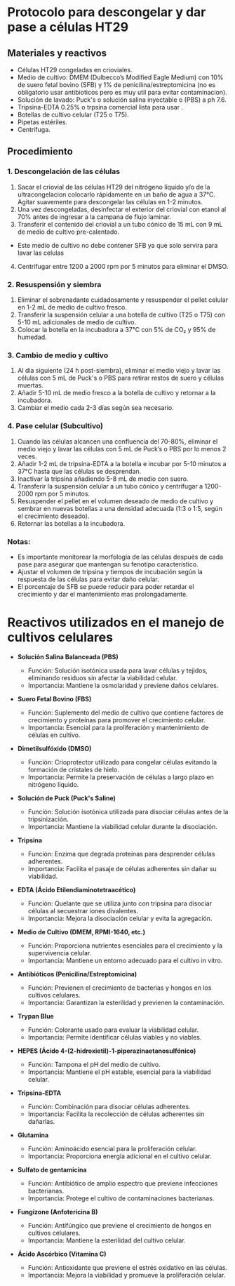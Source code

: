 
# Protocolo para descongelar y dar pase a células HT29

## Materiales y reactivos
- Células HT29 congeladas en crioviales.
- Medio de cultivo: DMEM (Dulbecco’s Modified Eagle Medium) con 10% de suero fetal bovino (SFB) y 1% de penicilina/estreptomicina (no es obligatorio usar antibioticos pero es muy util para evitar contaminacion).
- Solución de lavado: Puck's o solución salina inyectable o (PBS) a ph 7.6.
- Tripsina-EDTA 0.25% o trpsina comercial lista para usar .
- Botellas de cultivo celular (T25 o T75).
- Pipetas estériles.
- Centrífuga.

## Procedimiento

### 1. Descongelación de las células
1. Sacar el criovial de las células HT29 del nitrógeno líquido y/o de la ultracongelacion colocarlo rápidamente en un baño de agua a 37°C. Agitar suavemente para descongelar las células en 1-2 minutos.
2. Una vez descongeladas, desinfectar el exterior del criovial con etanol al 70% antes de ingresar a la campana de flujo laminar.
3. Transferir el contenido del criovial a un tubo cónico de 15 mL con 9 mL de medio de cultivo pre-calentado.
- Este medio de cultivo no debe contener SFB ya que solo servira para lavar las celulas
4. Centrifugar entre 1200 a 2000 rpm por 5 minutos para eliminar el DMSO.

### 2. Resuspensión y siembra
1. Eliminar el sobrenadante cuidadosamente y resuspender el pellet celular en 1-2 mL de medio de cultivo fresco.
2. Transferir la suspensión celular a una botella de cultivo (T25 o T75) con 5-10 mL adicionales de medio de cultivo.
3. Colocar la botella en la incubadora a 37°C con 5% de CO₂ y 95% de humedad.

### 3. Cambio de medio y cultivo
1. Al día siguiente (24 h post-siembra), eliminar el medio viejo y lavar las células con 5 mL de Puck's o PBS para retirar restos de suero y células muertas.
2. Añadir 5-10 mL de medio fresco a la botella de cultivo y retornar a la incubadora.
3. Cambiar el medio cada 2-3 días según sea necesario.

### 4. Pase celular (Subcultivo)
1. Cuando las células alcancen una confluencia del 70-80%, eliminar el medio viejo y lavar las células con 5 mL de Puck’s o PBS por lo menos 2 veces.
2. Añadir 1-2 mL de tripsina-EDTA a la botella e incubar por 5-10 minutos a 37°C hasta que las células se desprendan.
3. Inactivar la tripsina añadiendo 5-8 mL de medio con suero.
4. Transferir la suspensión celular a un tubo cónico y centrifugar a 1200-2000 rpm por 5 minutos.
5. Resuspender el pellet en el volumen deseado de medio de cultivo y sembrar en nuevas botellas a una densidad adecuada (1:3 o 1:5, según el crecimiento deseado).
6. Retornar las botellas a la incubadora.

### Notas:
- Es importante monitorear la morfología de las células después de cada pase para asegurar que mantengan su fenotipo característico.
- Ajustar el volumen de tripsina y tiempos de incubación según la respuesta de las células para evitar daño celular.
- El porcentaje de SFB se puede reducir para poder retardar el crecimiento y dar el mantenimiento mas prolongadamente. 


# Reactivos utilizados en el manejo de cultivos celulares

- **Solución Salina Balanceada (PBS)**  
  - Función: Solución isotónica usada para lavar células y tejidos, eliminando residuos sin afectar la viabilidad celular.
  - Importancia: Mantiene la osmolaridad y previene daños celulares.

- **Suero Fetal Bovino (FBS)**  
  - Función: Suplemento del medio de cultivo que contiene factores de crecimiento y proteínas para promover el crecimiento celular.
  - Importancia: Esencial para la proliferación y mantenimiento de células en cultivo.

- **Dimetilsulfóxido (DMSO)**  
  - Función: Crioprotector utilizado para congelar células evitando la formación de cristales de hielo.
  - Importancia: Permite la preservación de células a largo plazo en nitrógeno líquido.

- **Solución de Puck (Puck's Saline)**  
  - Función: Solución isotónica utilizada para disociar células antes de la tripsinización.
  - Importancia: Mantiene la viabilidad celular durante la disociación.

- **Tripsina**  
  - Función: Enzima que degrada proteínas para desprender células adherentes.
  - Importancia: Facilita el pasaje de células adherentes sin dañar su viabilidad.

- **EDTA (Ácido Etilendiaminotetraacético)**  
  - Función: Quelante que se utiliza junto con tripsina para disociar células al secuestrar iones divalentes.
  - Importancia: Mejora la disociación celular y evita la agregación.

- **Medio de Cultivo (DMEM, RPMI-1640, etc.)**  
  - Función: Proporciona nutrientes esenciales para el crecimiento y la supervivencia celular.
  - Importancia: Mantiene un entorno adecuado para el cultivo in vitro.

- **Antibióticos (Penicilina/Estreptomicina)**  
  - Función: Previenen el crecimiento de bacterias y hongos en los cultivos celulares.
  - Importancia: Garantizan la esterilidad y previenen la contaminación.

- **Trypan Blue**  
  - Función: Colorante usado para evaluar la viabilidad celular.
  - Importancia: Permite identificar células viables y no viables.

- **HEPES (Ácido 4-(2-hidroxietil)-1-piperazinaetanosulfónico)**  
  - Función: Tampona el pH del medio de cultivo.
  - Importancia: Mantiene el pH estable, esencial para la viabilidad celular.

- **Tripsina-EDTA**  
  - Función: Combinación para disociar células adherentes.
  - Importancia: Facilita la recolección de células adherentes sin dañarlas.

- **Glutamina**  
  - Función: Aminoácido esencial para la proliferación celular.
  - Importancia: Proporciona energía adicional en el cultivo celular.

- **Sulfato de gentamicina**  
  - Función: Antibiótico de amplio espectro que previene infecciones bacterianas.
  - Importancia: Protege el cultivo de contaminaciones bacterianas.

- **Fungizone (Anfotericina B)**  
  - Función: Antifúngico que previene el crecimiento de hongos en cultivos celulares.
  - Importancia: Mantiene la esterilidad del cultivo celular.

- **Ácido Ascórbico (Vitamina C)**  
  - Función: Antioxidante que previene el estrés oxidativo en las células.
  - Importancia: Mejora la viabilidad y promueve la proliferación celular.






